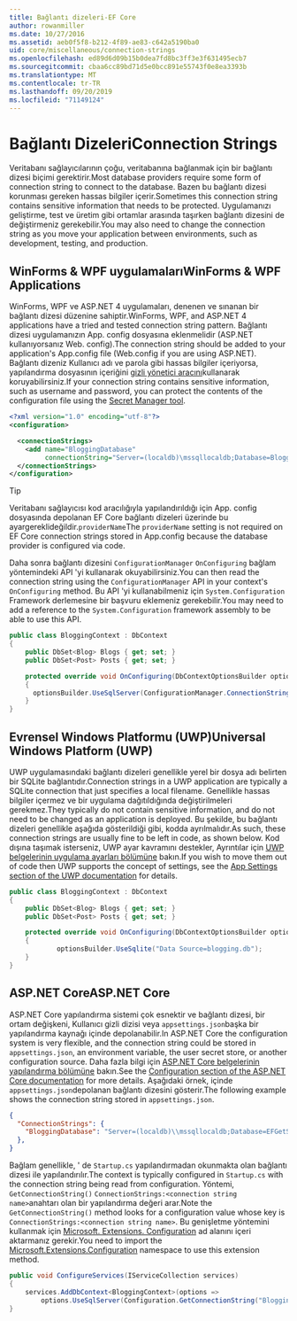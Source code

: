 ```yaml
---
title: Bağlantı dizeleri-EF Core
author: rowanmiller
ms.date: 10/27/2016
ms.assetid: aeb0f5f8-b212-4f89-ae83-c642a5190ba0
uid: core/miscellaneous/connection-strings
ms.openlocfilehash: ed89d6d09b15b0dea7fd8bc3ff3e3f631495ecb7
ms.sourcegitcommit: cbaa6cc89bd71d5e0bcc891e55743f0e8ea3393b
ms.translationtype: MT
ms.contentlocale: tr-TR
ms.lasthandoff: 09/20/2019
ms.locfileid: "71149124"
---
```

# <a name="connection-strings"></a><span data-ttu-id="e2a4d-102">Bağlantı Dizeleri</span><span class="sxs-lookup"><span data-stu-id="e2a4d-102">Connection Strings</span></span>

<span data-ttu-id="e2a4d-103">Veritabanı sağlayıcılarının çoğu, veritabanına bağlanmak için bir bağlantı dizesi biçimi gerektirir.</span><span class="sxs-lookup"><span data-stu-id="e2a4d-103">Most database providers require some form of connection string to connect to the database.</span></span> <span data-ttu-id="e2a4d-104">Bazen bu bağlantı dizesi korunması gereken hassas bilgiler içerir.</span><span class="sxs-lookup"><span data-stu-id="e2a4d-104">Sometimes this connection string contains sensitive information that needs to be protected.</span></span> <span data-ttu-id="e2a4d-105">Uygulamanızı geliştirme, test ve üretim gibi ortamlar arasında taşırken bağlantı dizesini de değiştirmeniz gerekebilir.</span><span class="sxs-lookup"><span data-stu-id="e2a4d-105">You may also need to change the connection string as you move your application between environments, such as development, testing, and production.</span></span>

## <a name="winforms--wpf-applications"></a><span data-ttu-id="e2a4d-106">WinForms & WPF uygulamaları</span><span class="sxs-lookup"><span data-stu-id="e2a4d-106">WinForms & WPF Applications</span></span>

<span data-ttu-id="e2a4d-107">WinForms, WPF ve ASP.NET 4 uygulamaları, denenen ve sınanan bir bağlantı dizesi düzenine sahiptir.</span><span class="sxs-lookup"><span data-stu-id="e2a4d-107">WinForms, WPF, and ASP.NET 4 applications have a tried and tested connection string pattern.</span></span> <span data-ttu-id="e2a4d-108">Bağlantı dizesi uygulamanızın App. config dosyasına eklenmelidir (ASP.NET kullanıyorsanız Web. config).</span><span class="sxs-lookup"><span data-stu-id="e2a4d-108">The connection string should be added to your application's App.config file (Web.config if you are using ASP.NET).</span></span> <span data-ttu-id="e2a4d-109">Bağlantı dizeniz Kullanıcı adı ve parola gibi hassas bilgiler içeriyorsa, yapılandırma dosyasının içeriğini [gizli yönetici aracını](https://docs.microsoft.com/aspnet/core/security/app-secrets#secret-manager)kullanarak koruyabilirsiniz.</span><span class="sxs-lookup"><span data-stu-id="e2a4d-109">If your connection string contains sensitive information, such as username and password, you can protect the contents of the configuration file using the [Secret Manager tool](https://docs.microsoft.com/aspnet/core/security/app-secrets#secret-manager).</span></span>

``` xml
<?xml version="1.0" encoding="utf-8"?>
<configuration>

  <connectionStrings>
    <add name="BloggingDatabase"
         connectionString="Server=(localdb)\mssqllocaldb;Database=Blogging;Trusted_Connection=True;" />
  </connectionStrings>
</configuration>
```

> [!TIP]  
> <span data-ttu-id="e2a4d-110">Veritabanı sağlayıcısı kod aracılığıyla yapılandırıldığı için App. config dosyasında depolanan EF Core bağlantı dizeleri üzerinde bu ayargereklideğildir.`providerName`</span><span class="sxs-lookup"><span data-stu-id="e2a4d-110">The `providerName` setting is not required on EF Core connection strings stored in App.config because the database provider is configured via code.</span></span>

<span data-ttu-id="e2a4d-111">Daha sonra bağlantı dizesini `ConfigurationManager` `OnConfiguring` bağlam yöntemindeki API 'yi kullanarak okuyabilirsiniz.</span><span class="sxs-lookup"><span data-stu-id="e2a4d-111">You can then read the connection string using the `ConfigurationManager` API in your context's `OnConfiguring` method.</span></span> <span data-ttu-id="e2a4d-112">Bu API 'yi kullanabilmeniz için `System.Configuration` Framework derlemesine bir başvuru eklemeniz gerekebilir.</span><span class="sxs-lookup"><span data-stu-id="e2a4d-112">You may need to add a reference to the `System.Configuration` framework assembly to be able to use this API.</span></span>

``` csharp
public class BloggingContext : DbContext
{
    public DbSet<Blog> Blogs { get; set; }
    public DbSet<Post> Posts { get; set; }

    protected override void OnConfiguring(DbContextOptionsBuilder optionsBuilder)
    {
      optionsBuilder.UseSqlServer(ConfigurationManager.ConnectionStrings["BloggingDatabase"].ConnectionString);
    }
}
```

## <a name="universal-windows-platform-uwp"></a><span data-ttu-id="e2a4d-113">Evrensel Windows Platformu (UWP)</span><span class="sxs-lookup"><span data-stu-id="e2a4d-113">Universal Windows Platform (UWP)</span></span>

<span data-ttu-id="e2a4d-114">UWP uygulamasındaki bağlantı dizeleri genellikle yerel bir dosya adı belirten bir SQLite bağlantıdır.</span><span class="sxs-lookup"><span data-stu-id="e2a4d-114">Connection strings in a UWP application are typically a SQLite connection that just specifies a local filename.</span></span> <span data-ttu-id="e2a4d-115">Genellikle hassas bilgiler içermez ve bir uygulama dağıtıldığında değiştirilmeleri gerekmez.</span><span class="sxs-lookup"><span data-stu-id="e2a4d-115">They typically do not contain sensitive information, and do not need to be changed as an application is deployed.</span></span> <span data-ttu-id="e2a4d-116">Bu şekilde, bu bağlantı dizeleri genellikle aşağıda gösterildiği gibi, kodda ayrılmalıdır.</span><span class="sxs-lookup"><span data-stu-id="e2a4d-116">As such, these connection strings are usually fine to be left in code, as shown below.</span></span> <span data-ttu-id="e2a4d-117">Kod dışına taşımak isterseniz, UWP ayar kavramını destekler, Ayrıntılar için [UWP belgelerinin uygulama ayarları bölümüne](https://docs.microsoft.com/windows/uwp/app-settings/store-and-retrieve-app-data) bakın.</span><span class="sxs-lookup"><span data-stu-id="e2a4d-117">If you wish to move them out of code then UWP supports the concept of settings, see the [App Settings section of the UWP documentation](https://docs.microsoft.com/windows/uwp/app-settings/store-and-retrieve-app-data) for details.</span></span>

``` csharp
public class BloggingContext : DbContext
{
    public DbSet<Blog> Blogs { get; set; }
    public DbSet<Post> Posts { get; set; }

    protected override void OnConfiguring(DbContextOptionsBuilder optionsBuilder)
    {
            optionsBuilder.UseSqlite("Data Source=blogging.db");
    }
}
```

## <a name="aspnet-core"></a><span data-ttu-id="e2a4d-118">ASP.NET Core</span><span class="sxs-lookup"><span data-stu-id="e2a4d-118">ASP.NET Core</span></span>

<span data-ttu-id="e2a4d-119">ASP.NET Core yapılandırma sistemi çok esnektir ve bağlantı dizesi, bir ortam değişkeni, Kullanıcı gizli dizisi veya `appsettings.json`başka bir yapılandırma kaynağı içinde depolanabilir.</span><span class="sxs-lookup"><span data-stu-id="e2a4d-119">In ASP.NET Core the configuration system is very flexible, and the connection string could be stored in `appsettings.json`, an environment variable, the user secret store, or another configuration source.</span></span> <span data-ttu-id="e2a4d-120">Daha fazla bilgi için [ASP.NET Core belgelerinin yapılandırma bölümüne](https://docs.asp.net/en/latest/fundamentals/configuration.html) bakın.</span><span class="sxs-lookup"><span data-stu-id="e2a4d-120">See the [Configuration section of the ASP.NET Core documentation](https://docs.asp.net/en/latest/fundamentals/configuration.html) for more details.</span></span> <span data-ttu-id="e2a4d-121">Aşağıdaki örnek, içinde `appsettings.json`depolanan bağlantı dizesini gösterir.</span><span class="sxs-lookup"><span data-stu-id="e2a4d-121">The following example shows the connection string stored in `appsettings.json`.</span></span>

``` json
{
  "ConnectionStrings": {
    "BloggingDatabase": "Server=(localdb)\\mssqllocaldb;Database=EFGetStarted.ConsoleApp.NewDb;Trusted_Connection=True;"
  },
}
```

<span data-ttu-id="e2a4d-122">Bağlam genellikle, ' de `Startup.cs` yapılandırmadan okunmakta olan bağlantı dizesi ile yapılandırılır.</span><span class="sxs-lookup"><span data-stu-id="e2a4d-122">The context is typically configured in `Startup.cs` with the connection string being read from configuration.</span></span> <span data-ttu-id="e2a4d-123">Yöntemi, `GetConnectionString()` `ConnectionStrings:<connection string name>`anahtarı olan bir yapılandırma değeri arar.</span><span class="sxs-lookup"><span data-stu-id="e2a4d-123">Note the `GetConnectionString()` method looks for a configuration value whose key is `ConnectionStrings:<connection string name>`.</span></span> <span data-ttu-id="e2a4d-124">Bu genişletme yöntemini kullanmak için [Microsoft. Extensions. Configuration](https://docs.microsoft.com/dotnet/api/microsoft.extensions.configuration) ad alanını içeri aktarmanız gerekir.</span><span class="sxs-lookup"><span data-stu-id="e2a4d-124">You need to import the [Microsoft.Extensions.Configuration](https://docs.microsoft.com/dotnet/api/microsoft.extensions.configuration) namespace to use this extension method.</span></span>

``` csharp
public void ConfigureServices(IServiceCollection services)
{
    services.AddDbContext<BloggingContext>(options =>
        options.UseSqlServer(Configuration.GetConnectionString("BloggingDatabase")));
}
```

